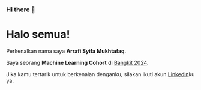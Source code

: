 ### Hi there 👋

# Halo semua! 

Perkenalkan nama saya **Arrafi Syifa Mukhtafaq**.<br>

Saya seorang **Machine Learning Cohort** di [Bangkit 2024](https://grow.google/intl/id_id/bangkit/).<br>

Jika kamu tertarik untuk berkenalan denganku, silakan ikuti akun [Linkedin](https://www.linkedin.com/in/arrafi-syifa-mukhtafaq-600214220/)ku ya.
<!--
**arrafisyifamukhtafaq/arrafisyifamukhtafaq** is a ✨ _special_ ✨ repository because its `README.md` (this file) appears on your GitHub profile.

Here are some ideas to get you started:

- 🔭 I’m currently working on ...
- 🌱 I’m currently learning ...
- 👯 I’m looking to collaborate on ...
- 🤔 I’m looking for help with ...
- 💬 Ask me about ...
- 📫 How to reach me: ...
- 😄 Pronouns: ...
- ⚡ Fun fact: ...
-->
